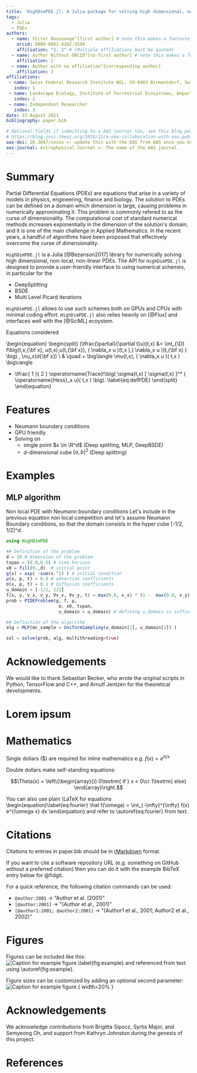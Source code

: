 ```yaml
---
title: 'HighDimPDE.jl: A Julia package for solving high dimensional, non-local, non-linear PDEs'
tags:
  - Julia
  - PDEs
authors:
  - name: Victor Boussange^[first author] # note this makes a footnote saying 'co-first author'
    orcid: 0000-0002-4202-3599
    affiliation: "1, 2" # (Multiple affiliations must be quoted)
  - name: Author Without ORCID^[co-first author] # note this makes a footnote saying 'co-first author'
    affiliation: 2
  - name: Author with no affiliation^[corresponding author]
    affiliation: 3
affiliations:
 - name: Swiss Federal Research Institute WSL, CH-8903 Birmensdorf, Switzerland
   index: 1
 - name: Landscape Ecology, Institute of Terrestrial Ecosystems, Department of Environmental System Science, ETH Zürich, CH-8092 Zürich, Switzerland
   index: 2
 - name: Independent Researcher
   index: 3
date: 23 August 2021
bibliography: paper.bib

# Optional fields if submitting to a AAS journal too, see this blog post:
# https://blog.joss.theoj.org/2018/12/a-new-collaboration-with-aas-publishing
aas-doi: 10.3847/xxxxx <- update this with the DOI from AAS once you know it.
aas-journal: Astrophysical Journal <- The name of the AAS journal.
---
```


# Summary

Partial Differential Equations (PDEs) are equations that arise in a variety of models 
in physics, engineering, finance and biology.
The solution to PDEs can be defined on a domain which dimension is large,
causing problems in numerically approximating it. This problem is commonly refered
to as the curse of dimensionality. The computational cost of standard numerical methods
increases exponentially in the dimension of the solution's domain, and it is one of the
main challenge in Applied Mathematics. In the recent years, a handful of algorithms 
have been proposed that effectively overcome the curse of dimensionality.

`HighDimPDE.jl` is a Julia [@Bezanson2017] library for numerically solving high dimensional, 
non-local, non-linear PDEs.
The API for `HighDimPDE.jl` is designed to provide a user-friendly interface to using
numerical schemes, in particular for the
- DeepSplitting
- BSDE
- Multi Level Picard iterations

`HighDimPDE.jl` allows to use such schemes both on GPUs and CPUs with minimal coding effort.
`HighDimPDE.jl` also relies heavily on [@Flux] and
interfaces well with the [@SciML] ecoystem.

Equations considered

\begin{equation}
\begin{split}
(\tfrac{\partial}{\partial t}u)(t,x)
&=
\int_{\D} f\big(t,x,{\bf x}, u(t,x),u(t,{\bf x}), ( \nabla_x u )(t,x ),( \nabla_x u )(t,{\bf x} ) \big) \, \nu_x(d{\bf x}) \\
& \quad + \big\langle \mu(t,x), ( \nabla_x u )( t,x ) \big\rangle
+ \tfrac{ 1 }{ 2 }
\operatorname{Trace}\!\big(
\sigma(t,x) [ \sigma(t,x) ]^*
( \operatorname{Hess}_x u)( t,x )
\big).
\label{eq:defPDE}
\end{split}
\end{equation}

# Features
- Neumann boundary conditions
- GPU friendly
- Solving on 
    - single point $x \in \R^d$ (Deep splitting, MLP, DeepBSDE)
    - $d$-dimensional cube $[a,b]^2$ (Deep splitting)


# Examples

## MLP algorithm
Non local PDE with Neumann boundary conditions
Let's include in the previous equation non local competition and let's assume Neumann Boundary conditions, so that the domain consists in the hyper cube [-1/2, 1/2]^d.
```julia
using HighDimPDE

## Definition of the problem
d = 10 # dimension of the problem
tspan = (0.0,0.5) # time horizon
x0 = fill(0.,d)  # initial point
g(x) = exp( -sum(x.^2) ) # initial condition
μ(x, p, t) = 0.0 # advection coefficients
σ(x, p, t) = 0.1 # diffusion coefficients
u_domain = [-1/2, 1/2]
f(x, y, v_x, v_y, ∇v_x, ∇v_y, t) = max(0.0, v_x) * (1 -  max(0.0, v_y)) 
prob = PIDEProblem(g, f, μ, 
                    σ, x0, tspan, 
                    u_domain = u_domain) # defining u_domain is sufficient to implement Neumann boundary conditions

## Definition of the algorithm
alg = MLP(mc_sample = UniformSampling(u_domain[1], u_domain[2]) ) 

sol = solve(prob, alg, multithreading=true)
```

# Acknowledgements
We would like to thank Sebastian Becker, who wrote the original scripts in Python, TensorFlow and C++, and Arnulf Jentzen for the theoretical developments.

# Lorem ipsum
# Mathematics

Single dollars ($) are required for inline mathematics e.g. $f(x) = e^{\pi/x}$

Double dollars make self-standing equations:

$$\Theta(x) = \left\{\begin{array}{l}
0\textrm{ if } x < 0\cr
1\textrm{ else}
\end{array}\right.$$

You can also use plain \LaTeX for equations
\begin{equation}\label{eq:fourier}
\hat f(\omega) = \int_{-\infty}^{\infty} f(x) e^{i\omega x} dx
\end{equation}
and refer to \autoref{eq:fourier} from text.

# Citations

Citations to entries in paper.bib should be in
[rMarkdown](http://rmarkdown.rstudio.com/authoring_bibliographies_and_citations.html)
format.

If you want to cite a software repository URL (e.g. something on GitHub without a preferred
citation) then you can do it with the example BibTeX entry below for @fidgit.

For a quick reference, the following citation commands can be used:
- `@author:2001`  ->  "Author et al. (2001)"
- `[@author:2001]` -> "(Author et al., 2001)"
- `[@author1:2001; @author2:2001]` -> "(Author1 et al., 2001; Author2 et al., 2002)"

# Figures

Figures can be included like this:
![Caption for example figure.\label{fig:example}](figure.png)
and referenced from text using \autoref{fig:example}.

Figure sizes can be customized by adding an optional second parameter:
![Caption for example figure.](figure.png){ width=20% }

# Acknowledgements

We acknowledge contributions from Brigitta Sipocz, Syrtis Major, and Semyeong
Oh, and support from Kathryn Johnston during the genesis of this project.

# References